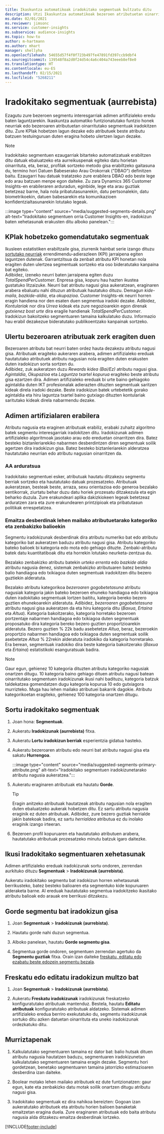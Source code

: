 ```yaml
---
title: Ikaskuntza automatikoak iradokitako segmentuak bultzatu ditu
description: Utzi Ikaskuntza automatikoak bezeroen atributuetan oinarritutako segmentu berri eta interesgarriak aurkitzen laguntzen.
ms.date: 02/01/2021
ms.reviewer: jimsonc
ms.service: customer-insights
ms.subservice: audience-insights
ms.topic: how-to
author: m-hartmann
ms.author: mhart
manager: shellyha
ms.openlocfilehash: 54655d57f4f0f723b497fe47891fd397ccb9dbf4
ms.sourcegitcommit: 139548f8a2d0f24d54c4a6c404a743eeeb8ef8e0
ms.translationtype: HT
ms.contentlocale: eu-ES
ms.lasthandoff: 02/15/2021
ms.locfileid: "5268211"
---
```

# <a name="suggested-segments-preview"></a>Iradokitako segmentuak (aurrebista)

Ezagutu zure bezeroen segmentu interesgarriak adimen artifizialeko eredu baten laguntzarekin. Ikaskuntza automatiko funtzionatutako funtzio honek neurriak edo bezeroaren atributuetan oinarritutako segmentuak iradokitzen ditu. Zure KPIak hobetzen lagun dezake edo atributuek beste atributu batzuen testuinguruan duten eragina hobeto ulertzen lagun dezake. 

> [!NOTE]
> Iradokitako segmentuen ezaugarriak bitarteko automatizatuak erabiltzen ditu datuak ebaluatzeko eta aurreikuspenak egiteko datu horietan oinarrituta, eta, beraz, profilak sortzeko metodo gisa erabiltzeko gaitasuna du, termino hori Datuen Babeserako Arau Orokorrak ("DBAO") definitzen baitu. Ezaugarri hau datuak tratatzeko zure erabilera DBAO edo beste lege edo arau batzuen menpe egon daiteke. Zu zara Dynamics 365 Customer Insights-en erabileraren arduradun, eginbide, lege eta arau guztiak betetzeaz barne, hala nola pribatutasunarekin, datu pertsonalekin, datu biometrikoekin, datuen babesarekin eta komunikazioen konfidentzialtasunarekin lotutako legeak.

:::image type="content" source="media/suggested-segments-details.png" alt-text="Iradokitako segmentuen orria Customer Insights-en, iradokizun baten xehetasunak erakusten ditu alboko panelean.":::

## <a name="suggested-segments-to-improve-your-kpis"></a>KPIak hobetzeko gomendatutako segmentuak

Ikusleen estatistiken erabiltzaile gisa, ziurrenik hainbat serie izango dituzu [sortutako neurriak](measures.md) errendimendu-adierazleen (KPI) jarraipena egiten laguntzen dutenak. Garrantzitsua da zenbait atributu KPI honetan nola eragiten duten ulertzea segmentuak sortzeko eta oso bideratutako kanpaina bat egiteko.   
Adibidez, izeneko neurri baten jarraipena egiten duzu *TotalSpendPerCustomer*. Enpresa gisa, kopuru hau hazten ikustea gustatuko litzaizuke. Neurri bat atributu nagusi gisa aukeratzean, eraginaren arabera ebaluatu nahi dituzun atributuak hautatuko dituzu. Demagun *kide-maila*, *bazkide-aldia*, eta *okupazioa*. Customer Insights-ek neurri horren eragin handiena nor den esaten duen segmentua iradoki dezake. Adibidez, *Kontulariak* nor dira *Urrea* kideak eta zure negozioarekin egon direnak *gutxienez bost urte* dira eragile handienak *TotalSpendPerCustomer*. Iradokizun bakoitzeko segmentuaren tamaina kalkulatuko duzu. Informazio hau erabil dezakezue bideratutako publikoentzako kanpainak sortzeko.

## <a name="understand-what-influences-a-customer-attribute"></a>Ulertu bezeroaren atributuak zerk eragiten duen

Bezeroaren atributu bat neurri baten ordez hauta dezakezu atributu nagusi gisa. Atributuak eragiteko aukeraren arabera, adimen artifizialeko ereduak hautatutako atributuek atributu nagusian nola eragiten duten erakusten duten iradokizun sorta sortzen du.   
Adibidez, zuk aukeratzen duzu *Rewards kidea (Bai/Ez)* atributu nagusi gisa. *Agintaldia*, *Okupazioa* eta *Laguntza txartel kopurua* eragiteko beste atributu gisa ezartzen dira. Adimen artifizialeko ereduak bi urte baino gehiagoko agintaldia duten IKT profesionalak adierazten dituzten segmentuak saritzen kideak direla iradoki dezake. Beste iradokizun batek urtebetetik gorako agintaldia eta hiru laguntza txartel baino gutxiago dituzten kontulariak saritutako kideak direla nabarmendu dezake. 

## <a name="artificial-intelligence-usage"></a>Adimen artifizialaren erabilera

Atributu nagusia eta eraginen atributuak erabiliz, erabaki zuhaitz algoritmo batek segmentu interesgarriak iradokitzen ditu. Iradokizunak adimen artifizialeko algoritmoak jasotako arau edo ereduetan oinarritzen dira. Batez besteko biztanleriarekiko nabarmen desberdintzen diren segmentuak soilik agertzen dira iradokizun gisa. Batez besteko biztanleriarekin alderatzea hautatutako neurrian edo atributu nagusian oinarritzen da.

### <a name="responsible-ai"></a>AA arduratsua

Iradokitako segmentuei esker, atributuak hautatu ditzakezu segmentu berriak sortzeko eta hautatutako datuak prozesatzeko. Atributuak aukeratzean, besteak beste, arraza, sexu orientazioa edo generoa bezalako sentikorrak, ziurtatu behar duzu datu horiek prozesatu ditzakezula eta egin beharko duzula. Zure erakundeari aplika dakizkiokeen legeak betetzeaz arduratzen zara eta zure erakundearen printzipioak eta pribatutasun politikak errespetatzea.

### <a name="different-results-for-primary-attributes-with-categorical-and-numeric-values"></a>Emaitza desberdinak lehen mailako atributuetarako kategoriko eta zenbakizko balioekin

Segmentu iradokizunak desberdinak dira atributu numeriko bat edo atributu kategoriko bat aukeratzen baduzu atributu nagusi gisa. Atributu kategoriko bateko balioek bi kategoria edo mota edo gehiago dituzte. Zenbaki-atributu batek datu kuantitatiboak ditu eta horrekin lotutako neurketa-zentzua du.

Bezalako zenbakizko atributu batekin *urteko errenta* edo *bazkide aldia* atributu nagusia denez, sistemak zenbakizko atributuaren batez besteko balio handiagoa edo txikiagoa duten segmentuak iradokitzen ditu bezero guztiekin alderatuta.

Bezalako atributu kategorikoa *bezeroaren gogobetetasuna* atributu nagusiak kategoria jakin bateko bezeroen ehuneko handiagoa edo txikiagoa duten iradokitako segmentuak lortzen baititu, kategoria bereko bezero guztien ehunekoarekin alderatuta. Adibidez, *bezeroaren gogobetetasuna* atributu nagusi gisa aukeratzen da eta hiru kategoria ditu (*Baxua*, *Ertaina* eta *Altua*). Kategoria bakoitzerako, kategoria horretako bezeroen portzentaje nabarmen handiagoa edo txikiagoa duten segmentuak proposatuko dira kategoria bereko bezero guztien proportzioarekin alderatuta. Bezero guztien % 22k badu asebetetze *Altua*, beraz, bezeroekin proportzio nabarmen handiagoa edo txikiagoa duten segmentuak soilik asebetetze *Altua* % 22rekin alderatuta iradokiko da kategoria horretarako. Era berean, segmentuak iradokiko dira beste kategoria bakoitzerako (*Baxua* eta *Ertaina*) estatistikoki esanguratsuak badira.

> [!NOTE]
> Gaur egun, gehienez 10 kategoria dituzten atributu kategoriko nagusiak onartzen ditugu. 10 kategoria baino gehiago dituen atributu nagusi batean oinarritutako segmentuen iradokizunak ikusi nahi badituzu, kategoria batzuk taldekatzea gomendatzen dugu kategoria kopurua 10 edo gutxiagora murrizteko. Muga hau lehen mailako atributuei bakarrik dagokie. Atributu kategorikoetan eragiteko, gehienez 100 kategoria onartzen ditugu.

## <a name="generate-suggested-segments"></a>Sortu iradokitako segmentuak

1. Joan hona: **Segmentuak**.

1. Aukeratu **Iradokizunak (aurrebista)** fitxa.

1. Aukeratu **Lortu iradokizun berriak** esperientzia gidatua hasteko.

1. Aukeratu bezeroaren atributu edo neurri bat atributu nagusi gisa eta sakatu **Hurrengoa**.

   :::image type="content" source="media/suggested-segments-primary-attribute.png" alt-text="Iradokitako segmentuen iradokizunetarako atributu nagusia aukeratzea.":::

1. Aukeratu eraginaren atributuak eta hautatu **Gorde**.
   
   > [!TIP]
   > Eragin anitzeko atributuak hautatzeak atributu nagusian nola eragiten duten ebaluatzeko aukerak hobetzen ditu. Ez sartu atributu nagusia eraginik ez duten atributuak. Adibidez, zure bezero guztiak herrialde jakin batekoak badira, ez sartu *herrialdea* atributua ez du inolako eraginik izango irteeran.

1. Bezeroen profil kopuruaren eta hautatutako atributuen arabera, hautatutako atributuak prozesatzeko minutu batzuk igaro daitezke. 

## <a name="view-details-of-a-suggested-segment"></a>Ikusi Iradokitako segmentuaren xehetasunak

Adimen artifizialeko ereduak iradokizunak sortu ondoren, zerrendan aurkituko dituzu **Segmentuak** > **Iradokizunak (aurrebista)**.
 
Aukeratu iradokitako segmentu bat iradokizun horren xehetasunak berrikusteko, batez besteko balioaren eta segmentuko kide kopuruaren alderaketa barne. AI ereduak hautatutako segmentua iradokitzeko ikasitako atributu balioak edo arauak ere berrikusi ditzakezu.

## <a name="save-a-suggestion-as-a-segment"></a>Gorde segmentu bat iradokizun gisa

1. Joan **Segmentuak** > **Iradokizunak (aurrebista)**.

1. Hautatu gorde nahi duzun segmentua. 

1. Alboko panelean, hautatu **Gorde segmentu gisa**. 

1. Segmentua gorde ondoren, segmentuen zerrendan agertuko da **Segmentu guztiak** fitxa. Orain izan daiteke [freskatu, editatu edo ezabatu beste edozein segmentu bezala](segments.md).

## <a name="refresh-or-edit-a-set-of-suggestions"></a>Freskatu edo editatu iradokizun multzo bat

1. Joan **Segmentuak** > **Iradokizunak (aurrebista)**.

1. Aukeratu **Freskatu iradokizunak** iradokizunak freskatzeko konfiguratutako atributuak mantenduz. Bestela, hautatu **Editatu atributuak** konfiguratutako atributuak aldatzeko. Sistemak adimen artifizialeko eredua berriro exekutatuko du, segmentu iradokizunak sortuko ditu azken datuetan oinarrituta eta uneko iradokizunak ordezkatuko ditu.

## <a name="limitations"></a>Murriztapenak

1. Kalkulatutako segmentuaren tamaina ez dator bat: balio hutsak dituen atributu nagusia hautatzen baduzu, segmentuaren iradokizunetan kalkulatutako segmentuaren tamaina eragin dezake. Segmentu hori gordetzean, benetako segmentuaren tamaina jatorrizko estimazioaren desberdina izan daiteke.
 
2. Boolear motako lehen mailako atributuek ez dute funtzionatzen: gaur egun, kate eta zenbakizko datu motak soilik onartzen ditugu atributu nagusi gisa.

3. Iradokitako segmentuak ez dira nahikoa bereizten: Gogoan izan aukeratutako atributuek eta atributu horien balioen banaketak emaitzetan eragina duela. Zure eraginaren atributuak edo baita atributu nagusia alda ditzakezu emaitza desberdinak lortzeko.



[!INCLUDE[footer-include](../includes/footer-banner.md)]